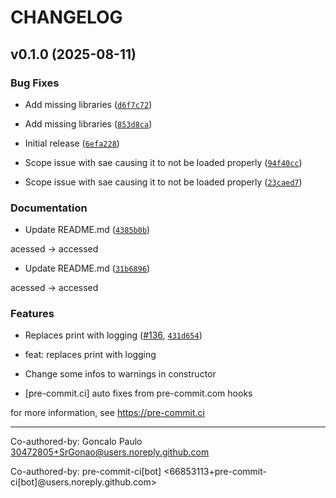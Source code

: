 # CHANGELOG


## v0.1.0 (2025-08-11)

### Bug Fixes

- Add missing libraries
  ([`d6f7c72`](https://github.com/zgoel317/z-soar-materials/commit/d6f7c72c0b9dd4fd12dc78aa75fd77d146b0199b))

- Add missing libraries
  ([`853d8ca`](https://github.com/zgoel317/z-soar-materials/commit/853d8ca93256b8bda1395bab08199de45eb63926))

- Initial release
  ([`6efa228`](https://github.com/zgoel317/z-soar-materials/commit/6efa228c8d9c0fddc6cb21760c1adb1d51ffdc77))

- Scope issue with sae causing it to not be loaded properly
  ([`94f40cc`](https://github.com/zgoel317/z-soar-materials/commit/94f40cc8def426baa9be682e22c96d4c31a8b5ed))

- Scope issue with sae causing it to not be loaded properly
  ([`23caed7`](https://github.com/zgoel317/z-soar-materials/commit/23caed746e0536da5a0739b6f0cdf12c678be467))

### Documentation

- Update README.md
  ([`4385b0b`](https://github.com/zgoel317/z-soar-materials/commit/4385b0b3a9ee99fdbf5713a3f990ab5721b12d1e))

acessed -> accessed

- Update README.md
  ([`31b6896`](https://github.com/zgoel317/z-soar-materials/commit/31b6896ae412903ab797da429f8c834a26a8dfed))

acessed -> accessed

### Features

- Replaces print with logging ([#136](https://github.com/zgoel317/z-soar-materials/pull/136),
  [`431d654`](https://github.com/zgoel317/z-soar-materials/commit/431d6546c3a3a4ede107d5d4ebe0ffd75e5c923b))

* feat: replaces print with logging

* Change some infos to warnings in constructor

* [pre-commit.ci] auto fixes from pre-commit.com hooks

for more information, see https://pre-commit.ci

---------

Co-authored-by: Goncalo Paulo <30472805+SrGonao@users.noreply.github.com>

Co-authored-by: pre-commit-ci[bot] <66853113+pre-commit-ci[bot]@users.noreply.github.com>
